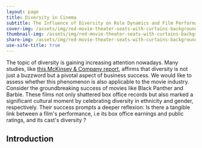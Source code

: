 ```yaml
---
layout: page
title: Diversity in Cinema
subtitle: The Influence of Diversity on Role Dynamics and Film Performance
cover-img: /assets/img/red-movie-theater-seats-with-curtains-background_1017-38388.jpg
thumbnail-img: /assets/img/red-movie-theater-seats-with-curtains-background_1017-38388.jpg
share-img: /assets/img/red-movie-theater-seats-with-curtains-background_1017-38388.jpg
use-site-title: true
---
```


The topic of diversity is gaining increasing attention nowadays. Many studies, like [this McKinsey & Company report](https://www.mckinsey.com/capabilities/people-and-organizational-performance/our-insights/why-diversity-matters), affirms that diversity is not just a buzzword but a pivotal aspect of business success. We would like to assess whether this phenomenon is also applicable to the movie industry.
Consider the groundbreaking success of movies like Black Panther and Barbie. These films not only shattered box office records but also marked a significant cultural moment by celebrating diversity in ethnicity and gender, respectively. Their success prompts a deeper reflexion: Is there a tangible link between a film's performance, i.e its box office earnings and public ratings, and its cast's diversity ?

## Introduction
